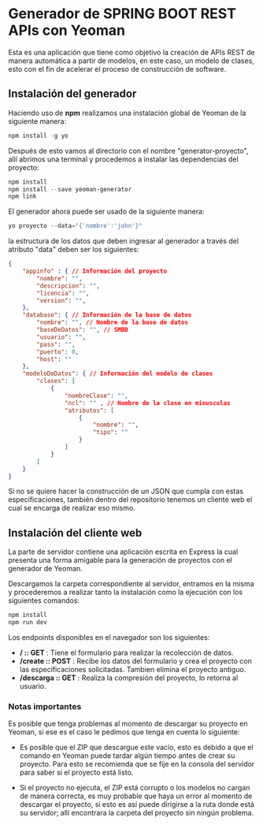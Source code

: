 # Generador de SPRING BOOT REST APIs con Yeoman

Esta es una aplicación que tiene como objetivo la creación de APIs REST de manera automática a partir de modelos, en este caso, un modelo de clases, esto con el fin de acelerar el proceso de construcción de software.

## Instalación del generador

Haciendo uso de **npm** realizamos una instalación global de Yeoman de la siguiente manera:

```PowerShell
npm install -g yo
```

Después de esto vamos al directorio con el nombre "generator-proyecto", allí abrimos una terminal y procedemos a instalar las dependencias del proyecto:

```PowerShell
npm install
npm install --save yeoman-generator
npm link
```

El generador ahora puede ser usado de la siguiente manera:

```PowerShell
yo proyecto --data="{'nombre':'john'}"
```

la estructura de los datos que deben ingresar al generador a través del atributo "data" deben ser los siguientes:

```JSON
{
    "appinfo" : { // Información del proyecto
        "nombre": "",
        "descripcion": "",
        "licencia": "",
        "version": "",
    },
    "database": { // Información de la base de datos
        "nombre": "", // Nombre de la base de datos
        "baseDeDatos": "", // SMBD
        "usuario": "",
        "pass": "",
        "puerto": 0,
        "host": ""
    },
    "modeloDeDatos": { // Información del modelo de clases
        "clases": [
            {
                "nombreClase": "",
                "ncl": "" , // Nombre de la clase en minusculas
                "atributos": [
                    {
                        "nombre": "",
                        "tipo": ""
                    }
                ]
            }
        ]
    }
}
```

Si no se quiere hacer la construcción de un JSON que cumpla con estas especificaciones, también dentro del repositorio tenemos un cliente web el cual se encarga de realizar eso mismo.

## Instalación del cliente web

La parte de servidor contiene una aplicación escrita en Express la cual presenta una forma amigable para la generación de proyectos con el generador de Yeoman.

Descargamos la carpeta correspondiente al servidor, entramos en la misma y procederemos a realizar tanto la instalación como la ejecución con los siguientes comandos:

```PowerShell
npm install
npm run dev
```

Los endpoints disponibles en el navegador son los siguientes:

- **/ :: GET** : Tiene el formulario para realizar la recolección de datos.
- **/create :: POST** : Recibe los datos del formulario y crea el proyecto con las especificaciones solicitadas. Tambien elimina el proyecto antiguo.
- **/descarga :: GET** : Realiza la compresión del proyecto, lo retorna al usuario.

### Notas importantes

Es posible que tenga problemas al momento de descargar su proyecto en Yeoman, si ese es el caso le pedimos que tenga en cuenta lo siguiente:

- Es posible que el ZIP que descargue este vacío, esto es debido a que el comando en Yeoman puede tardar algún tiempo antes de crear su proyecto. Para esto se recomienda que se fije en la consola del servidor para saber si el proyecto está listo.

- Si el proyecto no ejecuta, el ZIP está corrupto o los modelos no cargan de manera correcta, es muy probable que haya un error al momento de descargar el proyecto, si esto es así puede dirigirse a la ruta donde está su servidor; allí encontrara la carpeta del proyecto sin ningún problema.

